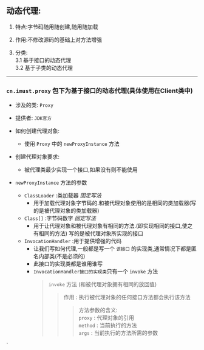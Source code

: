## 动态代理:  

1. 特点:字节码随用随创建,随用随加载  

2. 作用:不修改源码的基础上对方法增强   

3. 分类:  
 3.1 基于接口的动态代理  
 3.2 基于子类的动态代理
 
______________________________

### `cn.imust.proxy` 包下为基于接口的动态代理(具体使用在Client类中)  
* 涉及的类: `Proxy`
* 提供者: `JDK官方`
* 如何创建代理对象:
    * 使用 `Proxy` 中的 `newProxyInstance` 方法
* 创建代理对象要求:
    * 被代理类最少实现一个接口,如果没有则不能使用  
    
* `newProxyInstance` 方法的参数
    * `ClassLoader` :类加载器 _固定写法_
        * 用于加载代理对象字节码的.和被代理对象使用的是相同的类加载器(写的是被代理对象的类加载器)
    * `Class[]` :字节码数字 _固定写法_
        * 用于让代理对象和被代理对象有相同的方法.(即实现相同的接口,使之有相同的方法) 写的是被代理对象所实现的接口
    * `InvocationHandler` :用于提供增强的代码
        * 让我们写如何代理,一般都是写一个 `该接口` 的实现类,通常情况下都是匿名内部类(不是必须的)
        * 此接口的实现类都是谁用谁写
        * `InvocationHandler接口的实现类`只有一个 `invoke` 方法
            > `invoke` 方法  (和被代理对象拥有相同的放回值)
            >> 作用 : 执行被代理对象的任何接口方法都会执行该方法  
            >>> 方法参数的含义:  
            `proxy` : 代理对象的引用  
            `method` : 当前执行的方法  
            `args` : 当前执行的方法所需的参数
           
`
